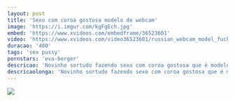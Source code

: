 ```yaml
---
layout: post
title: 'Sexo com coroa gostosa modelo de webcam'
image: 'https://i.imgur.com/kgFgEch.jpg'
embed: 'https://www.xvideos.com/embedframe/36523601'
video: 'https://www.xvideos.com/video36523601/russian_webcam_model_fucks_lucky_landlord_-_jordi_el_nino_polla_eva_berger'
duracao: '480'
tags: 'sex pussy'
pornstars: 'eva-berger'
descricao: 'Novinho sortudo fazendo sexo com coroa gostosa que é modelo de webcam de chats adultos, essa coroa com um corpo perfeito fode o novinho.'
descricaolonga: 'Novinho sortudo fazendo sexo com coroa gostosa que é modelo de webcam de chats adultos, essa coroa com um corpo perfeito fode o novinho para aumentar as visualizações do chat de vídeo online.'
---
```

<a href="{{ page.url | prepend: site.baseurl | prepend: site.url }}"><img src="{{ page.image }}" /></a>
